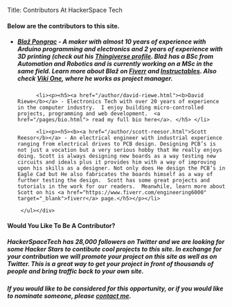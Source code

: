 Title: Contributors At HackerSpace Tech

<div class="jumbotron">
<div class="container-fluid">

  <div class="panel panel-default panel-primary">
    <div class="panel-heading"><h4>Below are the contributors to this site.</h4></div>
    <div class="panel-body">
    <ul>
          <li><p><h5><a href="/author/blaz-pongrac.html"><b>Blaž Pongrac</b></a> - A maker with almost 10 years of experience with Arduino programming and electronics and 2 years of experience with 3D printing (check out his <a href="http://www.thingiverse.com/vonPongrac/about" target="_blank">Thingiverse profile</a>. Blaž has a BSc from Automation and Robotics and is currently working on a MSc in the same field. Learn more about Blaž on <a href="https://www.fiverr.com/robosap" target="_blank">Fiverr</a> and <a href="http://www.instructables.com/member/vonPongrac" target="_blank">Instructables</a>. Also check <a href="https://www.facebook.com/vikitherobot" target="_blank">Viki One</a>, where he works as project manager.</h5></p></li>
          
          <li><p><h5><a href="/author/david-riewe.html"><b>David Riewe</b></a> - Electronics Tech with over 20 years of experience in the computer industry.  I enjoy building micro-controlled projects, programming and web development.  <a href="/pages/bio.html"> read my full bio here</a>. </h5> </li>
          
          <li><p><h5><b><a href="/author/scott-reesor.html">Scott Reesor</b></a> - An electrical engineer with industrial experience ranging from electrical drives to PCB design. Designing PCB’s is not just a vocation but a very serious hobby that He really enjoys doing. Scott is always designing new boards as a way testing new circuits and ideals plus it provides him with a way of improving upon his skills as a designer. Not only does He design the PCB’s in Eagle Cad but He also fabricates the boards himself as a way of further testing the design.  Scott has some great projects and tutorials in the work for our readers.  Meanwhile, learn more about Scott on his <a href="https://www.fiverr.com/engineering6000" target="_blank">fiverr</a> page.</h5></p></li>

     </ul></div>
  </div>

  <div class="panel panel-default panel-primary">
    <div class="panel-heading"><h4>Would You Like To Be A Contributor?</h4></div>
    <div class="panel-body">
    <p><h5>HackerSpaceTech has 28,000 followers on Twitter and we are looking for some Hacker Stars to contibute cool projects to this site.  In exchange for your contribution we will promote your project on this site as well as on Twitter. This is a great way to get your project in front of thousands of people and bring traffic back to your own site.</h5></p>
    <p><h5>If you would like to be considered for this opportunity, or if you would like to nominate someone, please <a href="/pages/contact.html">contact me</a>.</h5></p>

     
  </div>
</div>
